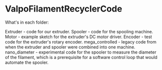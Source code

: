 # ValpoFilamentRecyclerCode

What's in each folder:

Extruder - code for our extruder.
Spooler - code for the spooling machine.
Motor - example sketch for the extruder's DC motor driver.
Encoder - test code for the extruder's rotary encoder.
mega_controlled - legacy code from when the extruder and spooler were combined into one machine.
nano_diameter - experimental code for the spooler to measure the diameter of the filament, which is a prerequisite for a software control loop that would automate the spooler. 
